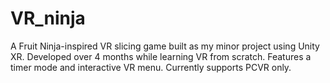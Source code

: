 # VR_ninja
A Fruit Ninja-inspired VR slicing game built as my minor project using Unity XR. Developed over 4 months while learning VR from scratch. Features a timer mode and interactive VR menu. Currently supports PCVR only.

